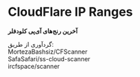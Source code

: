 # CloudFlare IP Ranges
**آخرین رنج‌های آی‌پی کلودفلر**

گردآوری از طریق:\
MortezaBashsiz/CFScanner\
SafaSafari/ss-cloud-scanner\
ircfspace/scanner

